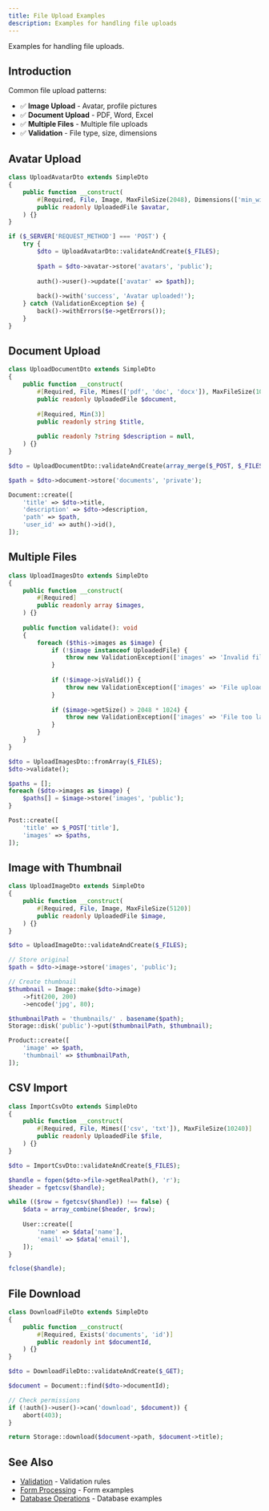 ```yaml
---
title: File Upload Examples
description: Examples for handling file uploads
---
```


Examples for handling file uploads.

## Introduction

Common file upload patterns:

- ✅ **Image Upload** - Avatar, profile pictures
- ✅ **Document Upload** - PDF, Word, Excel
- ✅ **Multiple Files** - Multiple file uploads
- ✅ **Validation** - File type, size, dimensions

## Avatar Upload

```php
class UploadAvatarDto extends SimpleDto
{
    public function __construct(
        #[Required, File, Image, MaxFileSize(2048), Dimensions(['min_width' => 100, 'min_height' => 100])]
        public readonly UploadedFile $avatar,
    ) {}
}

if ($_SERVER['REQUEST_METHOD'] === 'POST') {
    try {
        $dto = UploadAvatarDto::validateAndCreate($_FILES);
        
        $path = $dto->avatar->store('avatars', 'public');
        
        auth()->user()->update(['avatar' => $path]);
        
        back()->with('success', 'Avatar uploaded!');
    } catch (ValidationException $e) {
        back()->withErrors($e->getErrors());
    }
}
```

## Document Upload

```php
class UploadDocumentDto extends SimpleDto
{
    public function __construct(
        #[Required, File, Mimes(['pdf', 'doc', 'docx']), MaxFileSize(10240)]
        public readonly UploadedFile $document,
        
        #[Required, Min(3)]
        public readonly string $title,
        
        public readonly ?string $description = null,
    ) {}
}

$dto = UploadDocumentDto::validateAndCreate(array_merge($_POST, $_FILES));

$path = $dto->document->store('documents', 'private');

Document::create([
    'title' => $dto->title,
    'description' => $dto->description,
    'path' => $path,
    'user_id' => auth()->id(),
]);
```

## Multiple Files

```php
class UploadImagesDto extends SimpleDto
{
    public function __construct(
        #[Required]
        public readonly array $images,
    ) {}
    
    public function validate(): void
    {
        foreach ($this->images as $image) {
            if (!$image instanceof UploadedFile) {
                throw new ValidationException(['images' => 'Invalid file']);
            }
            
            if (!$image->isValid()) {
                throw new ValidationException(['images' => 'File upload failed']);
            }
            
            if ($image->getSize() > 2048 * 1024) {
                throw new ValidationException(['images' => 'File too large']);
            }
        }
    }
}

$dto = UploadImagesDto::fromArray($_FILES);
$dto->validate();

$paths = [];
foreach ($dto->images as $image) {
    $paths[] = $image->store('images', 'public');
}

Post::create([
    'title' => $_POST['title'],
    'images' => $paths,
]);
```

## Image with Thumbnail

```php
class UploadImageDto extends SimpleDto
{
    public function __construct(
        #[Required, File, Image, MaxFileSize(5120)]
        public readonly UploadedFile $image,
    ) {}
}

$dto = UploadImageDto::validateAndCreate($_FILES);

// Store original
$path = $dto->image->store('images', 'public');

// Create thumbnail
$thumbnail = Image::make($dto->image)
    ->fit(200, 200)
    ->encode('jpg', 80);

$thumbnailPath = 'thumbnails/' . basename($path);
Storage::disk('public')->put($thumbnailPath, $thumbnail);

Product::create([
    'image' => $path,
    'thumbnail' => $thumbnailPath,
]);
```

## CSV Import

```php
class ImportCsvDto extends SimpleDto
{
    public function __construct(
        #[Required, File, Mimes(['csv', 'txt']), MaxFileSize(10240)]
        public readonly UploadedFile $file,
    ) {}
}

$dto = ImportCsvDto::validateAndCreate($_FILES);

$handle = fopen($dto->file->getRealPath(), 'r');
$header = fgetcsv($handle);

while (($row = fgetcsv($handle)) !== false) {
    $data = array_combine($header, $row);
    
    User::create([
        'name' => $data['name'],
        'email' => $data['email'],
    ]);
}

fclose($handle);
```

## File Download

```php
class DownloadFileDto extends SimpleDto
{
    public function __construct(
        #[Required, Exists('documents', 'id')]
        public readonly int $documentId,
    ) {}
}

$dto = DownloadFileDto::validateAndCreate($_GET);

$document = Document::find($dto->documentId);

// Check permissions
if (!auth()->user()->can('download', $document)) {
    abort(403);
}

return Storage::download($document->path, $document->title);
```

## See Also

- [Validation](/data-helpers/simple-dto/validation/) - Validation rules
- [Form Processing](/data-helpers/examples/form-processing/) - Form examples
- [Database Operations](/data-helpers/examples/database-operations/) - Database examples

